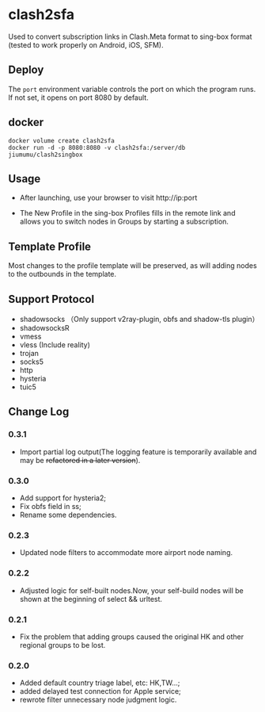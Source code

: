 # clash2sfa
Used to convert subscription links in Clash.Meta format to sing-box format (tested to work properly on Android, iOS, SFM).

## Deploy
The `port` environment variable controls the port on which the program runs. If not set, it opens on port 8080 by default.

## docker
```
docker volume create clash2sfa    
docker run -d -p 8080:8080 -v clash2sfa:/server/db jiumumu/clash2singbox
```
## Usage
- After launching, use your browser to visit http://ip:port

- The New Profile in the sing-box Profiles fills in the remote link and allows you to switch nodes in Groups by starting a subscription.

## Template Profile
Most changes to the profile template will be preserved, as will adding nodes to the outbounds in the template.

## Support Protocol
- shadowsocks （Only support v2ray-plugin, obfs and shadow-tls plugin）
- shadowsocksR
- vmess
- vless (Include reality)
- trojan
- socks5
- http
- hysteria
- tuic5

## Change Log
### 0.3.1
- Import partial log output(The logging feature is temporarily available and may be ~~refactored in a later version~~).
### 0.3.0
- Add support for hysteria2;
- Fix obfs field in ss;
- Rename some dependencies.
### 0.2.3
- Updated node filters to accommodate more airport node naming.
### 0.2.2
- Adjusted logic for self-built nodes.Now, your self-build nodes will be shown at the beginning of select && urltest. 
### 0.2.1
- Fix the problem that adding groups caused the original HK and other regional groups to be lost.
### 0.2.0
- Added default country triage label, etc: HK,TW...;
- added delayed test connection for Apple service;
- rewrote filter unnecessary node judgment logic.